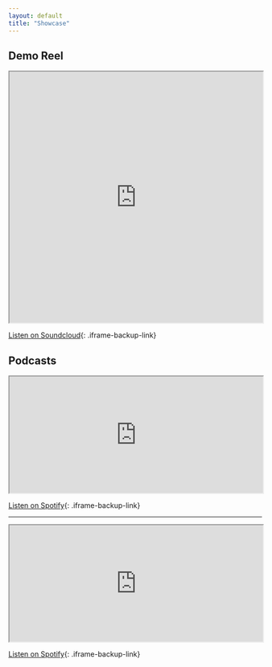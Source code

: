 ```yaml
---
layout: default
title: "Showcase"
---
```


## Demo Reel

<iframe
  src="https://w.soundcloud.com/player/?url=https%3A//api.soundcloud.com/tracks/1165445653&color={{ site.theme-color | url_encode }}&auto_play=false&hide_related=true&show_comments=false&show_user=true&show_reposts=false&show_teaser=false&visual=true"
  title="William Nunn Character Demo"
  width="100%"
  height="500"
  loading="lazy"
></iframe>

[Listen on Soundcloud](https://soundcloud.com/user-955527997/william-nunn-character-demo){: .iframe-backup-link}

## Podcasts

<iframe
  src="https://open.spotify.com/embed/show/7Ewd7bSxDH4dbvkfT6YCt2?utm_source=generator"
  title="Voices That Cook Podcast"
  width="100%" 
  height="232"
  allow="clipboard-write"
  loading="lazy"
></iframe>

[Listen on Spotify](https://open.spotify.com/show/7Ewd7bSxDH4dbvkfT6YCt2){: .iframe-backup-link}

---

<iframe
  src="https://open.spotify.com/embed/show/1dX36qipnRNBGu1MYpvHcA?utm_source=generator"
  title="One Shots: D&D Character Podcast"
  width="100%"
  height="232"
  allow="clipboard-write"
  loading="lazy"
></iframe>

[Listen on Spotify](https://open.spotify.com/show/1dX36qipnRNBGu1MYpvHcA){: .iframe-backup-link}
